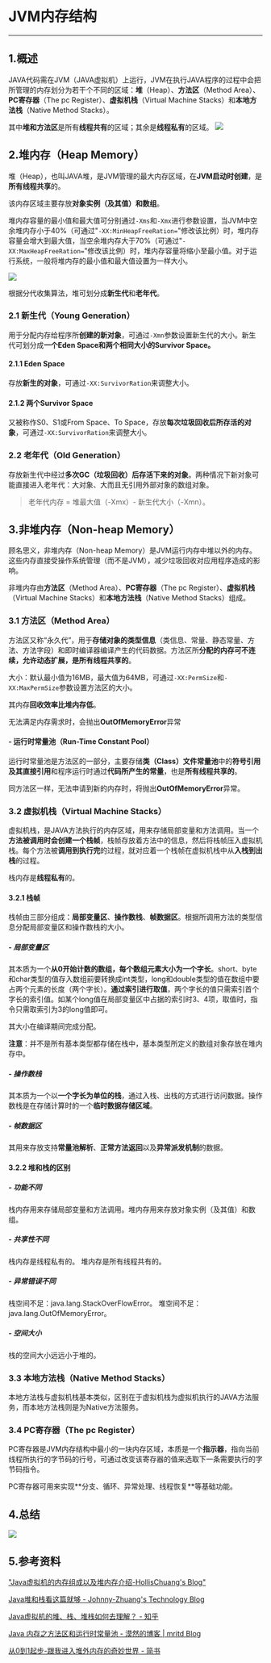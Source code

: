 # JVM内存结构 #
----------
## 1.概述 ##
JAVA代码需在JVM（JAVA虚拟机）上运行，JVM在执行JAVA程序的过程中会把所管理的内存划分为若干个不同的区域：**堆**（Heap）、**方法区**（Method Area）、**PC寄存器**（The pc Register）、**虚拟机栈**（Virtual Machine Stacks）和**本地方法栈**（Native Method Stacks）。

其中​​**堆和方法区**是所有**线程共有**的区域；其余是**线程私有**的区域。
![](https://i.imgur.com/wSTq3iX.jpg)
## 2.堆内存（Heap Memory） ##
 堆（Heap），也叫JAVA堆，是JVM管理的最大内存区域，在**JVM启动时创建**，是**所有线程共享**的。

 该内存区域主要存放**对象实例（及其值）和数组**。

 堆内存容量的最小值和最大值可分别通过`-Xms`和`-Xmx`进行参数设置，当JVM中空余堆内存小于40%（可通过"`-XX:MinHeapFreeRation=`"修改该比例）时，堆内存容量会增大到最大值，当空余堆内存大于70%（可通过"`-XX:MaxHeapFreeRation=`"修改该比例）时，堆内存容量将缩小至最小值。对于运行系统，一般将堆内存的最小值和最大值设置为一样大小。

![](https://i.imgur.com/fGz141v.png)

 根据分代收集算法，堆可划分成**新生代**和**老年代**​。

### 2.1 新生代（Young Generation） 
 用于分配内存给程序所**创建的新对象**，可通过`-Xmn`参数设置新生代的大小。新生代可划分成**一个​Eden Space和两个相同大小的Survivor Space。**

#### 2.1.1 Eden Space
存放**新生的对象**，可通过`-XX:SurvivorRation`来调整大小。
#### 2.1.2 两个Survivor Space 
又被称作S0、S1或From Space、To Space，存放**每次垃圾回收后所存活的对象**，可通过`-XX:SurvivorRation`来调整大小。
### 2.2 老年代（Old Generation） 
存放新生代中经过**多次GC（垃圾回收）后存活下来的对象**。两种情况下新对象可能直接进入老年代：大对象、大而且无引用外部对象的数组对象。
> 老年代内存 = 堆最大值（-Xmx）- 新生代大小（-Xmn）。

## 3.非堆内存（Non-heap Memory）
顾名思义，非堆内存（Non-heap Memory）是JVM运行内存中堆以外的内存。这些内存直接受操作系统管理（而不是JVM），减少垃圾回收对应用程序造成的影响。

非堆内存由​**方法区**（Method Area）、**PC寄存器**（The pc Register）、**虚拟机栈**（Virtual Machine Stacks）和**本地方法栈**（Native Method Stacks）组成。
### 3.1 方法区（Method Area） 
方法区又称“永久代”，用于**存储对象的类型信息**（类信息、常量、静态常量、方法、方法字段）和即时编译器编译产生的代码数据。方法区所**分配的内存可不连续，允许动态扩展，是所有线程共享的**。

​大小：默认最小值为16MB，最大值为64MB，可通过`-XX:PermSize`和`-XX:MaxPermSize`参数设置方法区的大小。

其内存**回收效率比堆内存低**。

无法满足内存需求时，会抛出**OutOfMemoryError**异常
#### - 运行时常量池（Run-Time Constant Pool） 
运行时常量池是方法区的一部分，主要存储**类（Class）文件常量池**中的**符号引用及其直接引用**和程序运行时通过**代码所产生的常量**，也是**所有线程共享的**。

同方法区一样，无法申请到新的内存时，将抛出**OutOfMemoryError**异常​。
### 3.2 虚拟机栈（Virtual Machine Stacks） 
虚拟机栈，是JAVA方法执行的内存区域，用来存储局部变量和方法调用。当一个**方法被调用时会创建一个栈帧**，栈帧存放着方法中的信息，然后将栈帧压入虚拟机栈。每个方法被**调用到执行完**的过程，就对应着一个栈帧在虚拟机栈中从**入栈到出栈**的过程。​

栈内存是**线程私有**的。
#### 3.2.1 栈帧 
栈帧由三部分组成：**局部变量区**、**操作数栈**、**帧数据区**。根据所调用方法的类型信息分配局部变量区和操作数栈的大小。
##### - 局部变量区
其本质为一个**从0开始计数的数组，每个数组元素大小为一个字长**。short、byte和char类型的值存入数组前要转换成int类型，long和double类型的值在数组中要占两个元素的长度（两个字长）。**通过索引进行取值**，两个字长的值只需索引首个字长的索引值。如某个long值在局部变量区中占据的索引时3、4项，取值时，指令只需取索引为3的long值即可。

​其大小在编译期间完成分配。

**注意**：并不是所有基本类型都存储在栈中，基本类型所定义的数组对象存放在​堆内存中。
##### - 操作数栈
其本质为一个以**一个字长为单位的栈**，通过入栈、出栈的方式进行访问数据。操作数栈是在存储计算时的一个**临时数据存储区域**。
##### - 帧数据区
其用来存放支持**常量池解析**、**正常方法返回**以及**异常派发机制**的数据。
#### 3.2.2 堆和栈的区别
##### - 功能不同
栈内存用来存储局部变量和方法调用。
​堆内存用来存放对象实例（及其值）和数组。
##### - 共享性不同
栈内存是线程私有的。
堆内存是所有线程共有的。
##### - 异常错误不同
栈空间不足：java.lang.StackOverFlowError。
堆空间不足：java.lang.OutOfMemoryError。
##### - 空间大小
栈的空间大小远远小于堆的。
### 3.3 本地方法栈（Native Method Stacks）
 本地方法栈与虚拟机栈基本类似，区别在于虚拟机栈为虚拟机执行的JAVA方法服务，而本地方法栈则是为Native方法服务。
### 3.4 PC寄存器（The pc Register）
PC寄存器是JVM内存结构中最小的一块内存区域，本质是一个**指示器**，指向当前线程所执行的字节码的行号，可通过改变该寄存器的值来选取下一条需要执行的字节码指令。
 
PC寄存器可用来实现**​分支、循环、异常处理、线程恢复**等基础功能。
## 4.总结 
![](https://i.imgur.com/GzoxIC7.png)
## 5.参考资料 

["Java虚拟机的内存组成以及堆内存介绍-HollisChuang's Blog"](http://www.hollischuang.com/archives/80)

[Java堆和栈看这篇就够 - Johnny-Zhuang's Technology Blog](https://iamjohnnyzhuang.github.io/java/2016/07/12/Java%E5%A0%86%E5%92%8C%E6%A0%88%E7%9C%8B%E8%BF%99%E7%AF%87%E5%B0%B1%E5%A4%9F.html)

[Java虚拟机的堆、栈、堆栈如何去理解？ - 知乎](https://www.zhihu.com/question/29833675)

[Java 内存之方法区和运行时常量池 - 漠然的博客 | mritd Blog](https://mritd.me/2016/03/22/Java-%E5%86%85%E5%AD%98%E4%B9%8B%E6%96%B9%E6%B3%95%E5%8C%BA%E5%92%8C%E8%BF%90%E8%A1%8C%E6%97%B6%E5%B8%B8%E9%87%8F%E6%B1%A0/)

[从0到1起步-跟我进入堆外内存的奇妙世界 - 简书](https://www.jianshu.com/p/50be08b54bee)​​